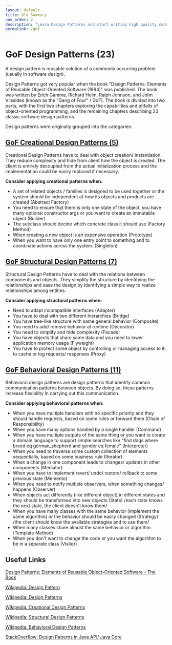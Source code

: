 ```yaml
---
layout: default
title: Old Summary
nav_order: 2
description: "Learn Design Patterns and start writing high quality code"
permalink: /gof
---
```



# GoF Design Patterns (23)

A design pattern is reusable solution of a commonly occurring problem (usually in software design). 

Design Patterns got very popular when the book "Design Patterns: Elements of Reusable Object-Oriented Software (1994)" 
was published. The book was written by Erich Gamma, Richard Helm, Ralph Johnson, and John Vlissides (known as the "Gang of Four" / GoF).
The book is divided into two parts, with the first two chapters exploring the capabilities and pitfalls of 
object-oriented programming, and the remaining chapters describing 23 classic software design patterns.

Design patterns were originally grouped into the categories: 
## [GoF Creational Design Patterns (5)](https://github.com/Iretha/ebook-design-patterns/blob/master/src/com/smdev/gof/creational)

Creational Design Patterns have to deal with object creation/ instantiation. They reduce complexity and hide 
from client how the object is created. The client is entirely decoupled from the actual initialization process
and the implementation could be easily replaced if necessary.

**Consider applying creational patterns when:**
- A set of related objects / families is designed to be used together 
or the system should be independent of how its objects and products are created (Abstract Factory)
- You need to ensure that there is only one state of the object, you have many optional constructor args 
or you want to create an immutable object (Builder)
- The subclass should decide which concrete class it should use (Factory Method)
- When creating a new object is an expensive operation (Prototype)
- When you want to have only one entry point to something and to coordinate actions across the system. (Singleton)

## [GoF Structural Design Patterns (7)](https://github.com/Iretha/ebook-design-patterns/blob/master/src/com/smdev/gof/structural)
Structural Design Patterns have to deal with the relations between components and objects. 
They simplify the structure by identifying the relationships and ease the design by identifying a simple way to realize relationships among entities.

**Consider applying structural patterns when:**
- Need to adapt incompatible interfaces (Adapter)
- You have to deal with two different hierarchies (Bridge)
- You have tree-like structure with same general behavior (Composite)
- You need to add/ remove behavior at runtime (Decorator)
- You need to simplify and hide complexity (Facade)
- You have objects that share same data and you need to lower application memory usage (Flyweight)
- You have to protect some object by controlling or managing access to it; to cache or log requests/ responses (Proxy)

## [GoF Behavioral Design Patterns (11)](https://github.com/Iretha/ebook-design-patterns/blob/master/src/com/smdev/gof/behavioral)

Behavioral design patterns are design patterns that identify common communication patterns between objects. 
By doing so, these patterns increase flexibility in carrying out this communication.

**Consider applying behavioral patterns when:**
- When you have multiple handlers with no specific priority and they should handle requests, based on some rules or forward them (Chain of Responsibility)
- When you have many options handled by a single handler (Command)
- When you have multiple outputs of the same thing or you want to create a domain language to support simple searches like "find dogs where breed eq german_shepherd and gender eq female" (Interpreter)
- When you need to traverse some custom collection of elements sequentially, based on some business rule (Iterator)
- When a change in one component leads to changes/ updates in other components (Mediator)
- When you have to implement revert/ undo/ restore/ rollback to some previous state (Memento) 
- When you need to notify multiple observers, when something changes/ happens (Observer)
- When objects act differently (like different object) in different states and they should be transformed into new objects (State) /each state knows the next state, the client doesn't know them/
- When you have many classes with the same behavior (implement the same algorithm) or the behavior should be easily changed (Strategy) /the client should know the available strategies and to use them/
- When many classes share almost the same behavior or algorithm (Template Method)
- When you don't want to change the code or you want the algorithm to be in a separate class (Visitor)

## Useful Links
[Design Patterns: Elements of Reusable Object-Oriented Software - The Book](https://www.amazon.com/Design-Patterns-Elements-Reusable-Object-Oriented/dp/0201633612/ref=sr_1_1?keywords=Design+Patterns%3A+Elements+of+Reusable+Object-Oriented+Software&qid=1561537399&s=books&sr=1-1)

[Wikipedia: Design Pattern](https://en.wikipedia.org/wiki/Software_design_pattern)

[Wikipedia: Design Patterns](https://en.wikipedia.org/wiki/Design_Patterns)

[Wikipedia: Creational Design Patterns](https://en.wikipedia.org/wiki/Creational_pattern)

[Wikipedia: Structural Design Patterns](https://en.wikipedia.org/wiki/Structural_pattern)

[Wikipedia: Behavioral Design Patterns](https://en.wikipedia.org/wiki/Behavioral_pattern)

[StackOverflow: Design Patterns in Java API/ Java Core](https://stackoverflow.com/questions/1673841/examples-of-gof-design-patterns-in-javas-core-libraries)